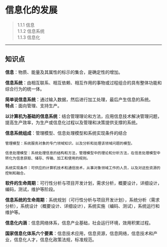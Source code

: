 # 信息化的发展
>
> 1.1.1 信息  
> 1.1.2 信息系统  
> 1.1.3 信息化
***

## 知识点

**信息**：物质、能量及其属性的标示的集合，是确定性的增加。  

**信息系统**：由相互联系、相互依赖、相互作用的事物或过程组合的具有整体功能和综合行为的统一体。  

**简单说信息系统**：通过输入数据，然后进行加工处理，最后产生信息的系统。  
**特点**：面向管理、支持生产。  

**以计算机为基础的信息系统**：结合管理理论和方法，应用信息技术解决管理问题，提高生产效率，为生产或信息化过程以及管理和决策提供支撑的系统。  

**信息系统组成**：管理模型、信息处理模型和系统实现条件的结合  

    管理模型：系统服务对象的专门领域知识，以及分析和处理该领域问题的模型。  

    信息处理模型：系统处理信息的结构和方法，管理模型中的理论和分析方法，在信息处理模型中转化为信息获取、储存、传输、加工和使用的规则。
    
    系统实现条件：可供应的计算机技术和通信技术，从事对象领域工作的人员，以及对这些资源的控制和融合。

**软件的生命周期**：可行性分析与项目开发计划，需求分析，概要设计，详细设计，编码，测试，维护等阶段。  

**信息系统的生命周期**：系统规划（可行性分析与项目开发计划），系统分析（需求分析），系统设计（概要设计、详细设计），系统实施（编码、测试），系统运行和维护等。  

**信息化内涵**：信息网络体系，信息产业基础，社会运行环境，效用积累过程。  

**国家信息化体系六个要素**：信息技术应用，信息资源，信息网络，信息技术和产业，信息化人才，信息化政策法规，标准规范。  
